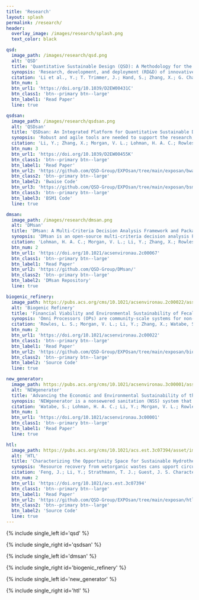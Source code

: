 ```yaml
---
title: 'Research'
layout: splash
permalink: /research/
header:
  overlay_image: /images/research/splash.png
  text_color: black

qsd:
  image_path: /images/research/qsd.png
  alt: 'QSD'
  title: 'Quantitative Sustainable Design (QSD): A Methodology for the Prioritization of Research, Development, and Deployment of Technologies'
  synopsis: 'Research, development, and deployment (RD&D) of innovative technologies are often impeded by the lack of transparent, systematic, and agile approaches to prioritize investment across the expansive landscape of technologies and design/operational decisions. This tutorial review synthesizes research on sustainability analyses to present Quantitative Sustainable Design (QSD) – a structured methodology to expedite the RD&D of water, sanitation, and resource recovery technologies.'
  citation: 'Li et al., Y.; T. Trimmer, J.; Hand, S.; Zhang, X.; G. Chambers, K.; C. Lohman, H. A.; Shi, R.; M. Byrne, D.; M. Cook, S.; S. Guest, J. Quantitative Sustainable Design (QSD) for the Prioritization of Research, Development, and Deployment of Technologies: A Tutorial and Review. Environ. Sci.: Water Res. Technol. 2022, 8 (11), 2439–2465.'
  btn_num: 1
  btn_url1: 'https://doi.org/10.1039/D2EW00431C'
  btn_class1: 'btn--primary btn--large'
  btn_label1: 'Read Paper'
  line: true

qsdsan:
  image_path: /images/research/qsdsan.png
  alt: 'QSDsan'
  title: 'QSDsan: An Integrated Platform for Quantitative Sustainable Design of Sanitation and Resource Recovery Systems'
  synopsis: 'Robust and agile tools are needed to support the research, development, and deployment (RD&D) of sanitation and resource recovery technologies. This work introduces QSDsan – an open-source Python tool that integrates system design, simulation, and sustainability characterization (techno-economic analysis and life cycle assessment) to quickly identify critical barriers, prioritize research opportunities, and navigate multi-dimensional sustainability tradeoffs for technology RD&D.'
  citation: 'Li, Y.; Zhang, X.; Morgan, V. L.; Lohman, H. A. C.; Rowles, L. S.; Mittal, S.; Kogler, A.; Cusick, R. D.; Tarpeh, W. A.; Guest, J. S. QSDsan: An Integrated Platform for Quantitative Sustainable Design of Sanitation and Resource Recovery Systems. Environ. Sci.: Water Res. Technol. 2022, 8 (10), 2289–2303.'
  btn_num: 3
  btn_url1: 'https://doi.org/10.1039/D2EW00455K'
  btn_class1: 'btn--primary btn--large'
  btn_label1: 'Read Paper'
  btn_url2: 'https://github.com/QSD-Group/EXPOsan/tree/main/exposan/bwaise'
  btn_class2: 'btn--primary btn--large'
  btn_label2: 'Bwaise Code'
  btn_url3: 'https://github.com/QSD-Group/EXPOsan/tree/main/exposan/bsm1'
  btn_class3: 'btn--primary btn--large'
  btn_label3: 'BSM1 Code'
  line: true

dmsan:
  image_path: /images/research/dmsan.png
  alt: 'DMsan'
  title: 'DMsan: A Multi-Criteria Decision Analysis Framework and Package to Characterize Contextualized Sustainability of Sanitation and Resource Recovery Technologies'
  synopsis: 'DMsan is an open-source multi-criteria decision analysis Python package that enables users to transparently compare sanitation and resource recovery alternatives and characterize the opportunity space for early-stage technologies. The core structure of DMsan includes five criteria (technical, resource recovery, economic, environmental, and social), 28 indicators, criteria weight scenarios, and indicator weight scenarios tailored to 250 countries/territories, all of which can be adapted by end-users. DMsan integrates with QSDsan for system design and simulation to calculate quantitative economic (via techno-economic analysis), environmental (via life cycle assessment), and resource recovery indicators under uncertainty.'
  citation: 'Lohman, H. A. C.; Morgan, V. L.; Li, Y.; Zhang, X.; Rowles, L. S.; Cook, S. M.; Guest, J. S. DMsan: A Multi-Criteria Decision Analysis Framework and Package to Characterize Contextualized Sustainability of Sanitation and Resource Recovery Technologies. ACS Environ. Au 2023, 3 (3), 179–192.'
  btn_num: 2
  btn_url1: 'https://doi.org/10.1021/acsenvironau.2c00067'
  btn_class1: 'btn--primary btn--large'
  btn_label1: 'Read Paper'
  btn_url2: 'https://github.com/QSD-Group/DMsan/'
  btn_class2: 'btn--primary btn--large'
  btn_label2: 'DMsan Repository'
  line: true

biogenic_refinery:
  image_path: https://pubs.acs.org/cms/10.1021/acsenvironau.2c00022/asset/images/large/vg2c00022_0006.jpeg
  alt: 'Biogenic Refinery'
  title: 'Financial Viability and Environmental Sustainability of Fecal Sludge Treatment with Pyrolysis Omni Processors'
  synopsis: 'Omni Processors (OPs) are community-scale systems for non-sewered fecal sludge treatment. These systems have demonstrated their capacity to treat excreta from tens of thousands of people using thermal treatment processes (e.g., pyrolysis), but their relative sustainability is unclear. In this study, QSDsan (an open-source Python package) was used to characterize the financial viability and environmental implications of fecal sludge treatment via pyrolysis-based OP technology treating mixed and source-separated human excreta and to elucidate the key drivers of system sustainability.'
  citation: 'Rowles, L. S.; Morgan, V. L.; Li, Y.; Zhang, X.; Watabe, S.; Stephen, T.; Lohman, H. A. C.; DeSouza, D.; Hallowell, J.; Cusick, R. D.; Guest, J. S. Financial Viability and Environmental Sustainability of Fecal Sludge Treatment with Pyrolysis Omni Processors. ACS Environ. Au 2022, 2 (5), 455–466.'
  btn_num: 2
  btn_url1: 'https://doi.org/10.1021/acsenvironau.2c00022'
  btn_class1: 'btn--primary btn--large'
  btn_label1: 'Read Paper'
  btn_url2: 'https://github.com/QSD-Group/EXPOsan/tree/main/exposan/biogenic_refinery'
  btn_class2: 'btn--primary btn--large'
  btn_label2: 'Source Code'
  line: true

new_generator:
  image_path: https://pubs.acs.org/cms/10.1021/acsenvironau.3c00001/asset/images/large/vg3c00001_0008.jpeg
  alt: 'NEWgenerator'
  title: 'Advancing the Economic and Environmental Sustainability of the NEWgenerator Nonsewered Sanitation System'
  synopsis: 'NEWgenerator is a nonsewered sanitation (NSS) system that includes an anaerobic membrane bioreactor (AnMBR), nutrient recovery via ion exchange, and electrochlorination. The system has been shown to achieve robust treatment of real waste for over 100 users, but the technology’s relative life cycle sustainability remains unclear. This study characterizes the financial viability and life cycle environmental impacts of the NEWgenerator and prioritizes opportunities to advance system sustainability through targeted improvements and deployment. This research demonstrates that the NEWgenerator is a low-cost, low-emission NSS treatment technology with the potential for resource recovery to increase access to safe sanitation. *Source code unavailable due to non disclosure agreement.*'
  citation: 'Watabe, S.; Lohman, H. A. C.; Li, Y.; Morgan, V. L.; Rowles, L. S.; Stephen, T.; Shyu, H.-Y.; Bair, R. A.; Castro, C. J.; Cusick, R. D.; Yeh, D. H.; Guest, J. S. Advancing the Economic and Environmental Sustainability of the NEWgenerator Nonsewered Sanitation System. ACS Environ. Au 2023, 3 (4), 209–222.'
  btn_num: 1
  btn_url1: 'https://doi.org/10.1021/acsenvironau.3c00001'
  btn_class1: 'btn--primary btn--large'
  btn_label1: 'Read Paper'
  line: true

htl:
  image_path: https://pubs.acs.org/cms/10.1021/acs.est.3c07394/asset/images/medium/es3c07394_0006.gif
  alt: 'HTL'
  title: 'Characterizing the Opportunity Space for Sustainable Hydrothermal Valorization of Wet Organic Wastes'
  synopsis: 'Resource recovery from wetorganic wastes cans upport circular economies by creating financial incentives to produce renewable energy and return nutrients to agriculture. In this study, we characterize the potential for hydrothermal liquefaction (HTL) based resource recovery systems to advance the economic and environmental sustainability of wastewater sludge, FOG (fats,oils,and grease), food waste, green waste, and animal manure management through the production of liquid biofuels (naphtha, diesel), fertilizers (struvite, ammonium sulfate), and power (heat, electricity). In addition to two unique analysis perspectives (waste management vs. fuel production), we also set specific targets for the future development of hydrothermal waste management systems through uncertainty analysis and Monte Carlo filtering. Overall, our work demonstrates the potential ofHTL-based resource recovery systems to reduce the costs and carbon intensity of resource-rich organic wastes.'
  citation: 'Feng, J.; Li, Y.; Strathmann, T. J.; Guest, J. S. Characterizing the Opportunity Space for Sustainable Hydrothermal Valorization of Wet Organic Wastes. Environ. Sci. Technol. 2024. https://doi.org/10.1021/acs.est.3c07394.'
  btn_num: 2
  btn_url1: 'https://doi.org/10.1021/acs.est.3c07394'
  btn_class1: 'btn--primary btn--large'
  btn_label1: 'Read Paper'
  btn_url2: 'https://github.com/QSD-Group/EXPOsan/tree/main/exposan/htl'
  btn_class2: 'btn--primary btn--large'
  btn_label2: 'Source Code'
  line: true
---
```


{% include single_left id='qsd' %}

{% include single_right id='qsdsan' %}

{% include single_left id='dmsan' %}

{% include single_right id='biogenic_refinery' %}

{% include single_left id='new_generator' %}

{% include single_right id='htl' %}